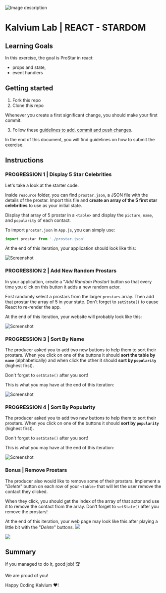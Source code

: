 ![Image description](https://i1.faceprep.in/ProGrad/prograd-logo.png)

# Kalvium Lab | REACT - STARDOM

## Learning Goals

In this exercise, the goal is ProStar in react:

- props and state,
- event handlers

## Getting started

1. Fork this repo
2. Clone this repo

Whenever you create a first significant change, you should make your first commit.

3. Follow these [guidelines to add, commit and push changes](https://github.com/FACEPrep-ProGrad/general-guidelines-labs-project-builders.git).

In the end of this document, you will find guidelines on how to submit the exercise.

## Instructions

### PROGRESSION 1 | Display 5 Star Celebrities

Let's take a look at the starter code.

Inside `resource` folder, you can find `prostar.json`, a JSON file with the details of the prostar. Import this file and **create an array of the 5 first star celebrities** to use as your initial state.

Display that array of 5 prostar in a `<table>` and display the `picture`, `name`, and `popularity` of each contact.

To import `prostar.json` in `App.js`, you can simply use:

```js
import prostar from './prostar.json'
```

At the end of this iteration, your application should look like this:

![Screenshot](https://s3.ap-south-1.amazonaws.com/kalvi-education.github.io/front-end-web-development/finaloutput-stardom.png)


### PROGRESSION 2 | Add New Random Prostars

In your application, create a "*Add Random Prostart* button so that every time you click on this button it adds a new random actor.

First randomly select a prostars from the larger `prostars` array. Then add that prostar the array of 5 in your state. Don't forget to `setState()` to cause React to re-render the app.

At the end of this iteration, your website will probably look like this:

![Screenshot](https://s3.ap-south-1.amazonaws.com/kalvi-education.github.io/front-end-web-development/randomstar-stardom.png)


### PROGRESSION 3 | Sort By Name

The producer asked you to add two new buttons to help them to sort their prostars. When you click on one of the buttons it should **sort the table by `name`** (alphabetically) and when click the other it should **sort by `popularity`** (highest first).

Don't forget to `setState()` after you sort!

This is what you may have at the end of this iteration:

![Screenshot](https://s3.ap-south-1.amazonaws.com/kalvi-education.github.io/front-end-web-development/sorting-name-stardom.png)

### PROGRESSION 4 | Sort By Popularity

The producer asked you to add two new buttons to help them to sort their prostars. When you click on one of the buttons it should **sort by `popularity`** (highest first).

Don't forget to `setState()` after you sort!

This is what you may have at the end of this iteration:

![Screenshot](https://s3.ap-south-1.amazonaws.com/kalvi-education.github.io/front-end-web-development/sorting-pop-stardom.png)

### Bonus | Remove Prostars

The producer also would like to remove some of their prostars. Implement a "*Delete*" button on each row of your `<table>` that will let the user remove the contact they clicked.

When they click, you should get the index of the array of that actor and use it to remove the contact from the array. Don't forget to `setState()` after you remove the prostars!

At the end of this iteration, your web page may look like this after playing a little bit with the "*Delete*" buttons.
![](https://s3.ap-south-1.amazonaws.com/kalvi-education.github.io/front-end-web-development/delete-stardom.png)

![](https://s3.ap-south-1.amazonaws.com/kalvi-education.github.io/front-end-web-development/alert-stardom.png)
## Summary

If you managed to do it, good job! :trophy:

We are proud of you!

Happy Coding Kalvium ❤️!

